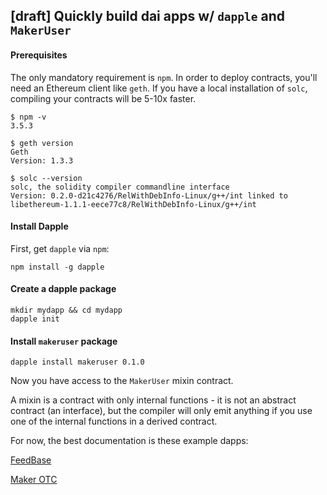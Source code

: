 [draft] Quickly build dai apps w/ `dapple` and `MakerUser`
---

#### Prerequisites

The only mandatory requirement is `npm`. In order to deploy contracts,
you'll need an Ethereum client like `geth`. If you have a local installation
of `solc`, compiling your contracts will be 5-10x faster.

    $ npm -v
    3.5.3

    $ geth version
    Geth
    Version: 1.3.3

    $ solc --version
    solc, the solidity compiler commandline interface
    Version: 0.2.0-d21c4276/RelWithDebInfo-Linux/g++/int linked to libethereum-1.1.1-eece77c8/RelWithDebInfo-Linux/g++/int


#### Install Dapple

First, get `dapple` via `npm`:

    npm install -g dapple

#### Create a dapple package

    mkdir mydapp && cd mydapp
    dapple init

#### Install `makeruser` package

    dapple install makeruser 0.1.0

Now you have access to the `MakerUser` mixin contract.

A mixin is a contract with only internal functions - it is not an abstract contract (an interface),
but the compiler will only emit anything if you use one of the internal functions in a derived contract.

For now, the best documentation is these example dapps:

[FeedBase](https://github.com/nexusdev/feedbase)

[Maker OTC](https://github.com/makerdao/maker-otc)
